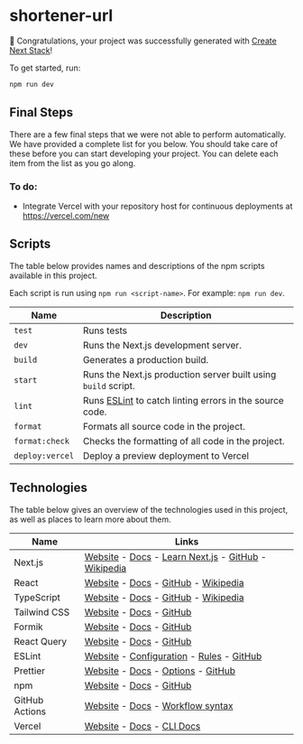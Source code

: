 # shortener-url

🎉 Congratulations, your project was successfully generated with [Create Next Stack](https://www.create-next-stack.com/)!

To get started, run:

```bash
npm run dev
```

## Final Steps

There are a few final steps that we were not able to perform automatically. We have provided a complete list for you below. You should take care of these before you can start developing your project. You can delete each item from the list as you go along.

### To do:

- Integrate Vercel with your repository host for continuous deployments at https://vercel.com/new

## Scripts

The table below provides names and descriptions of the npm scripts available in this project.

Each script is run using `npm run <script-name>`. For example: `npm run dev`.

| Name | Description |
| ---- | ----------- |
|`test`|Runs tests|
|`dev`|Runs the Next.js development server.|
|`build`|Generates a production build.|
|`start`|Runs the Next.js production server built using `build` script.|
|`lint`|Runs [ESLint](https://eslint.org/) to catch linting errors in the source code.|
|`format`|Formats all source code in the project.|
|`format:check`|Checks the formatting of all code in the project.|
|`deploy:vercel`|Deploy a preview deployment to Vercel|



## Technologies

The table below gives an overview of the technologies used in this project, as well as places to learn more about them.

| Name | Links |
| ---- | ----- |
| Next.js | [Website](https://nextjs.org/) - [Docs](https://nextjs.org/docs) - [Learn Next.js](https://nextjs.org/learn) - [GitHub](https://github.com/vercel/next.js) - [Wikipedia](https://en.wikipedia.org/wiki/Next.js) |
| React | [Website](https://reactjs.org/) - [Docs](https://reactjs.org/docs/getting-started.html) - [GitHub](https://github.com/facebook/react) - [Wikipedia](https://en.wikipedia.org/wiki/React_(JavaScript_library)) |
| TypeScript | [Website](https://www.typescriptlang.org/) - [Docs](https://www.typescriptlang.org/docs/) - [GitHub](https://github.com/microsoft/TypeScript) - [Wikipedia](https://en.wikipedia.org/wiki/TypeScript) |
| Tailwind CSS | [Website](https://tailwindcss.com/) - [Docs](https://tailwindcss.com/docs) - [GitHub](https://github.com/tailwindlabs/tailwindcss) |
| Formik | [Website](https://formik.org/) - [Docs](https://formik.org/docs/overview) - [GitHub](https://github.com/formium/formik) |
| React Query | [Website](https://tanstack.com/query/latest) - [Docs](https://tanstack.com/query/latest/docs/react/overview) - [GitHub](https://github.com/tanstack/query) |
| ESLint | [Website](https://eslint.org/) - [Configuration](https://eslint.org/docs/user-guide/configuring/) - [Rules](https://eslint.org/docs/rules/) - [GitHub](https://github.com/eslint/eslint) |
| Prettier | [Website](https://prettier.io/) - [Docs](https://prettier.io/docs/en/index.html) - [Options](https://prettier.io/docs/en/options.html) - [GitHub](https://github.com/prettier/prettier) |
| npm | [Website](https://www.npmjs.com/) - [Docs](https://docs.npmjs.com/) - [GitHub](https://github.com/npm/cli) |
| GitHub Actions | [Website](https://github.com/features/actions) - [Docs](https://docs.github.com/en/actions) - [Workflow syntax](https://docs.github.com/en/actions/reference/workflow-syntax-for-github-actions) |
| Vercel | [Website](https://vercel.com/) - [Docs](https://vercel.com/docs) - [CLI Docs](https://vercel.com/docs/cli) |